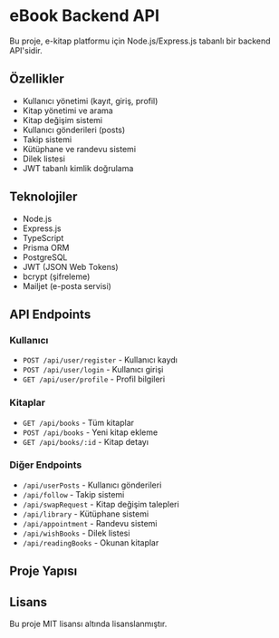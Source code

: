 # eBook Backend API

Bu proje, e-kitap platformu için Node.js/Express.js tabanlı bir backend API'sidir.

## Özellikler

- Kullanıcı yönetimi (kayıt, giriş, profil)
- Kitap yönetimi ve arama
- Kitap değişim sistemi
- Kullanıcı gönderileri (posts)
- Takip sistemi
- Kütüphane ve randevu sistemi
- Dilek listesi
- JWT tabanlı kimlik doğrulama

## Teknolojiler

- Node.js
- Express.js
- TypeScript
- Prisma ORM
- PostgreSQL
- JWT (JSON Web Tokens)
- bcrypt (şifreleme)
- Mailjet (e-posta servisi)

## API Endpoints

### Kullanıcı
- `POST /api/user/register` - Kullanıcı kaydı
- `POST /api/user/login` - Kullanıcı girişi
- `GET /api/user/profile` - Profil bilgileri

### Kitaplar
- `GET /api/books` - Tüm kitaplar
- `POST /api/books` - Yeni kitap ekleme
- `GET /api/books/:id` - Kitap detayı

### Diğer Endpoints
- `/api/userPosts` - Kullanıcı gönderileri
- `/api/follow` - Takip sistemi
- `/api/swapRequest` - Kitap değişim talepleri
- `/api/library` - Kütüphane sistemi
- `/api/appointment` - Randevu sistemi
- `/api/wishBooks` - Dilek listesi
- `/api/readingBooks` - Okunan kitaplar

## Proje Yapısı


## Lisans

Bu proje MIT lisansı altında lisanslanmıştır.
